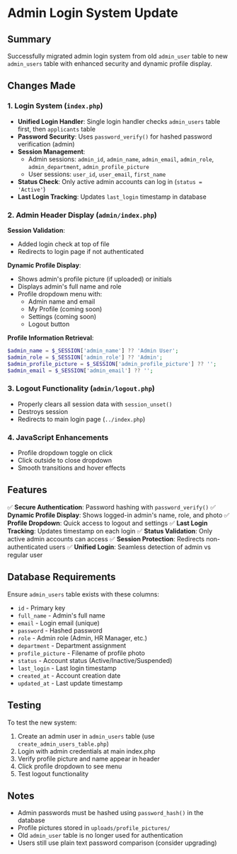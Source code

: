 # Admin Login System Update

## Summary
Successfully migrated admin login system from old `admin_user` table to new `admin_users` table with enhanced security and dynamic profile display.

## Changes Made

### 1. Login System (`index.php`)
- **Unified Login Handler**: Single login handler checks `admin_users` table first, then `applicants` table
- **Password Security**: Uses `password_verify()` for hashed password verification (admin)
- **Session Management**: 
  - Admin sessions: `admin_id`, `admin_name`, `admin_email`, `admin_role`, `admin_department`, `admin_profile_picture`
  - User sessions: `user_id`, `user_email`, `first_name`
- **Status Check**: Only active admin accounts can log in (`status = 'Active'`)
- **Last Login Tracking**: Updates `last_login` timestamp in database

### 2. Admin Header Display (`admin/index.php`)
**Session Validation**:
- Added login check at top of file
- Redirects to login page if not authenticated

**Dynamic Profile Display**:
- Shows admin's profile picture (if uploaded) or initials
- Displays admin's full name and role
- Profile dropdown menu with:
  - Admin name and email
  - My Profile (coming soon)
  - Settings (coming soon)
  - Logout button

**Profile Information Retrieval**:
```php
$admin_name = $_SESSION['admin_name'] ?? 'Admin User';
$admin_role = $_SESSION['admin_role'] ?? 'Admin';
$admin_profile_picture = $_SESSION['admin_profile_picture'] ?? '';
$admin_email = $_SESSION['admin_email'] ?? '';
```

### 3. Logout Functionality (`admin/logout.php`)
- Properly clears all session data with `session_unset()`
- Destroys session
- Redirects to main login page (`../index.php`)

### 4. JavaScript Enhancements
- Profile dropdown toggle on click
- Click outside to close dropdown
- Smooth transitions and hover effects

## Features

✅ **Secure Authentication**: Password hashing with `password_verify()`
✅ **Dynamic Profile Display**: Shows logged-in admin's name, role, and photo
✅ **Profile Dropdown**: Quick access to logout and settings
✅ **Last Login Tracking**: Updates timestamp on each login
✅ **Status Validation**: Only active admin accounts can access
✅ **Session Protection**: Redirects non-authenticated users
✅ **Unified Login**: Seamless detection of admin vs regular user

## Database Requirements

Ensure `admin_users` table exists with these columns:
- `id` - Primary key
- `full_name` - Admin's full name
- `email` - Login email (unique)
- `password` - Hashed password
- `role` - Admin role (Admin, HR Manager, etc.)
- `department` - Department assignment
- `profile_picture` - Filename of profile photo
- `status` - Account status (Active/Inactive/Suspended)
- `last_login` - Last login timestamp
- `created_at` - Account creation date
- `updated_at` - Last update timestamp

## Testing

To test the new system:
1. Create an admin user in `admin_users` table (use `create_admin_users_table.php`)
2. Login with admin credentials at main index.php
3. Verify profile picture and name appear in header
4. Click profile dropdown to see menu
5. Test logout functionality

## Notes

- Admin passwords must be hashed using `password_hash()` in the database
- Profile pictures stored in `uploads/profile_pictures/`
- Old `admin_user` table is no longer used for authentication
- Users still use plain text password comparison (consider upgrading)
